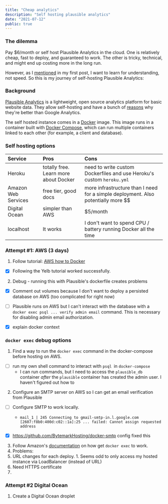 ```yaml
---
title: "Cheap analytics"
description: "Self hosting plausible analytics"
date: "2021-07-12"
public: true
---
```


### The dilemma

Pay $6/month or self host Plausible Analytics in the cloud. One is relatively cheap, fast to deploy, and guaranteed to work. The other is tricky, technical, and might end up costing more in the long run.

However, as I [mentioned](hello-world.html) in my first post, I want to learn for understanding, not speed. So this is my journey of self-hosting Plausible Analytics:

### Background
[Plausible Analytics](plausible) is a lightweight, open source analytics platform for basic website data. They allow self-hosting and have a bunch of [reasons](reasons) why they're better than Google Analytics.

The self hosted instance comes in a [Docker](docker) image. This image runs in a container built with [Docker Compose](compose), which can run multiple containers linked to each other (for example, a client and database).

### Self hosting options

| Service        | Pros           | Cons     |
| :------------- | :------------- | :------------- |
| Heroku       | totally free. Learn more about Docker       | need to write custom Dockerfiles and use Heroku's custom `heroku.yml`       |
| Amazon Web Services       | free tier, good docs       | more infrastructure than I need for a simple deployment. Also potentially more $$       |
| Digital Ocean       |   simpler than AWS    | $5/month        |
| localhost       | It works       | I don't want to spend CPU / battery running Docker all the time       |

### Attempt #1: AWS (3 days)

1. Follow tutorial: [AWS how to Docker](https://aws.amazon.com/blogs/containers/deploy-applications-on-amazon-ecs-using-docker-compose/)
  - [x] Following the Yelb tutorial worked successfully.
2. Debug - running this with Plausible's dockerfile creates problems
  - [x] Comment out volumes because I don't want to deploy a persisted database on AWS (too complicated for right now)
  - [ ] Plausible runs on AWS but I can't interact with the database with a `docker exec psql ... verify admin email` command. This is necessary for disabling admin email authorization.
  - [x] explain docker context


### `docker exec` debug options
1. Find a way to run the `docker exec` command in the docker-compose before hosting on AWS.
  - [ ] run my own shell command to interact with `psql `in `docker-compose`
    * I can run commands, but I need to access the `plausible_db` container *after* the `plausible` container has created the admin user. I haven't figured out how to
2. Configure an SMTP server on AWS so I can get an email verification from Plausible
  - [ ] Configure SMTP to work locally.
      * `mail_1 | 245 Connecting to gmail-smtp-in.l.google.com [2607:f8b0:400d:c02::1a]:25 ... failed: Cannot assign requested address`
  - [x] https://github.com/BytemarkHosting/docker-smtp config fixed this


3. Follow Amazon's [documentation](https://docs.aws.amazon.com/AmazonECS/latest/developerguide/ecs-exec.html) on how get `docker exec` to work.
4. Problems:
  1. URL changes for each deploy.
    1. Seems odd to only access my hosted instance via LoadBalancer (instead of URL)
  2. Need HTTPS certificate
  3.

### Attempt #2 Digital Ocean

1. Create a Digital Ocean droplet
